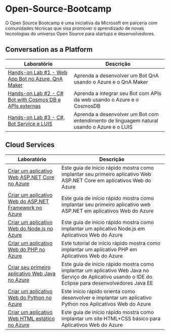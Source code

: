 # Open-Source-Bootcamp #

O Open Source Bootcamp é uma iniciativa da Microsoft em parceria com comunidades técnicas que visa promover o aprendizado de novas tecnologias do universo Open Source para startups e desenvolvedores.

## Conversation as a Platform ##

| Laboratório | Descrição |
| -------- | -------- |
| [Hands-on Lab #1 - Web App Bot no Azure, QnA Maker](https://github.com/CommunityBootcamp/Open-Source-Bootcamp/blob/master/Conversation/desenvolvendo-bots-inteligentes-com-bot-framework.md) | Aprenda a desenvolver um Bot QnA usando o Azure e o QnA Maker |
| [Hands-on Lab #2 - C# Bot with Cosmos DB e APIs externas](https://github.com/CommunityBootcamp/Open-Source-Bootcamp/blob/master/Conversation/handson-02.md) | Aprenda a integrar seu Bot com APIs da web usando o Azure e o CosmosDB |
| [Hands-on Lab #3 - C#, Bot Service e LUIS](https://github.com/CommunityBootcamp/Open-Source-Bootcamp/blob/master/Conversation/handson-03.md) | Aprenda a desenvolver um Bot com entendimento de linguagem natural usando o Azure e o LUIS |

## Cloud Services ##

| Laboratório | Descrição |
| -------- | -------- |
| [Criar um aplicativo Web ASP.NET Core no Azure](https://docs.microsoft.com/pt-br/azure/app-service/app-service-web-get-started-dotnet/?WT.mc_id=CSE_diplomado_ossgh) | Este guia de início rápido mostra como implantar seu primeiro aplicativo Web ASP.NET Core em aplicativos Web do Azure |
| [Criar um aplicativo Web do ASP.NET Framework no Azure](https://docs.microsoft.com/pt-br/azure/app-service/app-service-web-get-started-dotnet-framework/?WT.mc_id=CSE_diplomado_ossgh) | Este guia de início rápido mostra como implantar seu primeiro aplicativo web ASP.NET em aplicativos Web do Azure |
| [Criar um aplicativo Web do Node.js no Azure](https://docs.microsoft.com/pt-br/azure/app-service/app-service-web-get-started-nodejs/?WT.mc_id=CSE_diplomado_ossgh) |  Este guia de início rápido mostra como implantar um aplicativo Node.js em Aplicativos Web do Azure |
| [Criar um aplicativo Web do PHP no Azure](https://docs.microsoft.com/pt-br/azure/app-service/app-service-web-get-started-php/?WT.mc_id=CSE_diplomado_ossgh) | Este tutorial de início rápido mostra como implantar um aplicativo PHP em Aplicativos Web do Azure |
| [Criar seu primeiro aplicativo Web Java no Azure](https://docs.microsoft.com/pt-br/azure/app-service/app-service-web-get-started-java/?WT.mc_id=CSE_diplomado_ossgh) |  Este guia de início rápido mostra como implantar um aplicativo Web Java no Serviço de Aplicativo usando o IDE do Eclipse para desenvolvedores Java EE |
| [Criar um aplicativo Web do Python no Azure](https://docs.microsoft.com/pt-br/azure/app-service/app-service-web-get-started-python/?WT.mc_id=CSE_diplomado_ossgh) | Este início rápido orienta como desenvolver e implantar um aplicativo Python nos Aplicativos Web do Azure |
| [Criar um aplicativo Web HTML estático no Azure](https://docs.microsoft.com/pt-br/azure/app-service/app-service-web-get-started-html/?WT.mc_id=CSE_diplomado_ossgh) | Este guia de início rápido mostra como implantar um site HTML+CSS básico para Aplicativos Web do Azure |
